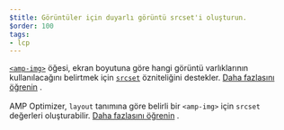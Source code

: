 ```yaml
---
$title: Görüntüler için duyarlı görüntü srcset'i oluşturun.
$order: 100
tags:
- lcp
---
```


[`<amp-img>`](https://amp.dev/documentation/components/amp-img/?format=websites) öğesi, ekran boyutuna göre hangi görüntü varlıklarının kullanılacağını belirtmek için [`srcset`](https://web.dev/use-srcset-to-automatically-choose-the-right-image/) özniteliğini destekler. [Daha fazlasını öğrenin](https://amp.dev/documentation/guides-and-tutorials/develop/style_and_layout/art_direction/) .<br><br> AMP Optimizer, `layout` tanımına göre belirli bir `<amp-img>` için `srcset` değerleri oluşturabilir. [Daha fazlasını öğrenin](https://amp.dev/documentation/guides-and-tutorials/optimize-and-measure/amp-optimizer-guide/node-amp-optimizer/?format=websites#image-optimization) .
